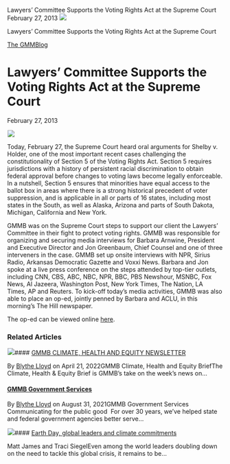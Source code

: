 



Lawyers’ Committee Supports the Voting Rights Act at the Supreme Court
February 27, 2013
![](data:image/gif;base64,R0lGODlhAQABAAAAACH5BAEKAAEALAAAAAABAAEAAAICTAEAOw==)![](https://www.gmmb.com/wp-content/uploads/2015/11/NewsImages_Ed3.jpg)



Lawyers’ Committee Supports the Voting Rights Act at the Supreme Court





 [The GMMBlog](/blog/)



##### 

 Lawyers’ Committee Supports the Voting Rights Act at the Supreme Court
======================================================================


February 27, 2013



![](data:image/gif;base64,R0lGODlhAQABAAAAACH5BAEKAAEALAAAAAABAAEAAAICTAEAOw==)![](https://www.gmmb.com/wp-content/uploads/2015/11/NewsImages_Ed3-552x552.jpg) 


Today, February 27, the Supreme Court heard oral arguments for Shelby v. Holder, one of the most important recent cases challenging the constitutionality of Section 5 of the Voting Rights Act. Section 5 requires jurisdictions with a history of persistent racial discrimination to obtain federal approval before changes to voting laws become legally enforceable. In a nutshell, Section 5 ensures that minorities have equal access to the ballot box in areas where there is a strong historical precedent of voter suppression, and is applicable in all or parts of 16 states, including most states in the South, as well as Alaska, Arizona and parts of South Dakota, Michigan, California and New York.


GMMB was on the Supreme Court steps to support our client the Lawyers’ Committee in their fight to protect voting rights. GMMB was responsible for organizing and securing media interviews for Barbara Arnwine, President and Executive Director and Jon Greenbaum, Chief Counsel and one of three interveners in the case. GMMB set up onsite interviews with NPR, Sirius Radio, Arkansas Democratic Gazette and Voxxi News. Barbara and Jon spoke at a live press conference on the steps attended by top-tier outlets, including CNN, CBS, ABC, NBC, NPR, BBC, PBS Newshour, MSNBC, Fox News, Al Jazeera, Washington Post, New York Times, The Nation, LA Times, AP and Reuters. To kick-off today’s media activities, GMMB was also able to place an op-ed, jointly penned by Barbara and ACLU, in this morning’s The Hill newspaper.


The op-ed can be viewed online [here](http://thehill.com/blogs/congress-blog/civil-rights/285025-the-voting-rights-act-a-continued-march-toward-progress).









### Related Articles

![](data:image/gif;base64,R0lGODlhAQABAAAAACH5BAEKAAEALAAAAAABAAEAAAICTAEAOw==)![](https://www.gmmb.com/wp-content/uploads/2022/03/Picture1-1-380x200.png)#### [GMMB CLIMATE, HEALTH AND EQUITY NEWSLETTER](https://www.gmmb.com/climate/)

By [Blythe Lloyd](https://www.gmmb.com/author/blloyd/) on April 21, 2022GMMB Climate, Health and Equity BriefThe Climate, Health & Equity Brief is GMMB’s take on the week’s news on…

#### [GMMB Government Services](https://www.gmmb.com/governmentservices/)

By [Blythe Lloyd](https://www.gmmb.com/author/blloyd/) on August 31, 2021GMMB Government Services  Communicating for the public good  For over 30 years, we’ve helped state and federal government agencies better serve…

![](data:image/gif;base64,R0lGODlhAQABAAAAACH5BAEKAAEALAAAAAABAAEAAAICTAEAOw==)![](https://www.gmmb.com/wp-content/uploads/2021/04/b5197d82-9fb4-4c84-a8d9-e468348c4c67-380x200.jpg)#### [Earth Day, global leaders and climate commitments](https://www.gmmb.com/news/earth-day-global-leaders-and-climate-commitments/)

Matt James and Traci SiegelEven among the world leaders doubling down on the need to tackle this global crisis, it remains to be…




